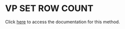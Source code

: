 <!---->
# VP SET ROW COUNT

Click [here](https://developer.4d.com/docs/20/ViewPro/method-list#vp-set-row-count) to access the documentation for this method.

